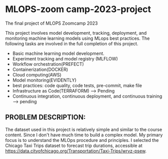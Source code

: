 # MLOPS-zoom camp-2023-project
The final project of MLOPS Zoomcamp 2023

This project involves model development, tracking, deployment, and monitoring machine learning models using MLops best practices. The following tasks are involved in the full completion of this project.
- Basic machine learning model development.
- Experiment tracking and model registry (MLFLOW)
- Workflow orchestration(PREFECT)
- Containerization(DOCKER)
- Cloud computing(AWS)
- Model monitoring(EVIDENTLY)
- best practices: code quality, code tests, pre-commit, make file
- Infrastructure as Code(TERRAFORM) --> Pending
- Continuous integration, continuous deployment, and continuous training --> pending

## PROBLEM DESCRIPTION:
The dataset used in this project is relatively simple and similar to the course content. Since I don't have much time to build a complex model. My primary focus is to understand the MLOps procedure and principles. I selected the Chicago Taxi Trips dataset to forecast trip durations, accessible at https://data.cityofchicago.org/Transportation/Taxi-Trips/wrvz-psew.




